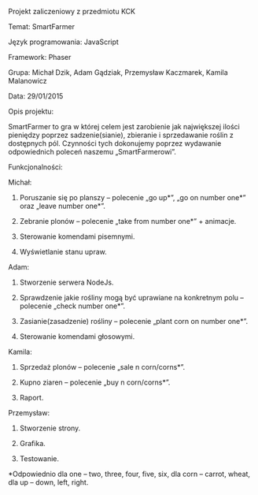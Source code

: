 Projekt zaliczeniowy z przedmiotu KCK

Temat: SmartFarmer

Język programowania: JavaScript

Framework: Phaser

Grupa: Michał Dzik, Adam Gądziak, Przemysław Kaczmarek, Kamila Malanowicz

Data: 29/01/2015

Opis projektu:

SmartFarmer to gra w której celem jest zarobienie jak największej ilości pieniędzy poprzez sadzenie(sianie), zbieranie i sprzedawanie roślin z dostępnych pól. Czynności tych dokonujemy poprzez wydawanie odpowiednich poleceń naszemu „SmartFarmerowi”.

Funkcjonalności:

Michał:

1) Poruszanie się po planszy – polecenie „go up*”, „go on number one*” oraz „leave number one*”.

2) Zebranie plonów – polecenie „take from number one*” + animacje.

3) Sterowanie komendami pisemnymi.

4) Wyświetlanie stanu upraw.

Adam:

1) Stworzenie serwera NodeJs.

2) Sprawdzenie jakie rośliny mogą być uprawiane na konkretnym polu – polecenie „check number one*”.

3) Zasianie(zasadzenie) rośliny – polecenie „plant corn on number one*”.

4) Sterowanie komendami głosowymi.

Kamila:

1) Sprzedaż plonów – polecenie „sale n corn/corns*”.

2) Kupno ziaren – polecenie „buy n corn/corns*”.

3) Raport.

Przemysław:

1) Stworzenie strony.

2) Grafika.

3) Testowanie.

*Odpowiednio dla one – two, three, four, five, six, dla corn – carrot, wheat, dla up – down, left, right.
